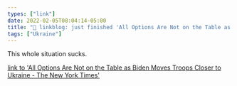 ```yaml
---
types: ["link"]
date: 2022-02-05T08:04:14-05:00
title: "🔗 linkblog: just finished 'All Options Are Not on the Table as Biden Moves Troops Closer to Ukraine - The New York Times'"
tags: ["Ukraine"]
---
```

This whole situation sucks.
 
[link to 'All Options Are Not on the Table as Biden Moves Troops Closer to Ukraine - The New York Times'](https://www.nytimes.com/2022/02/05/us/politics/biden-ukraine-russia-war.html)
